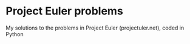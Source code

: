 # Project Euler problems
 My solutions to the problems in Project Euler (projectuler.net), coded in Python
